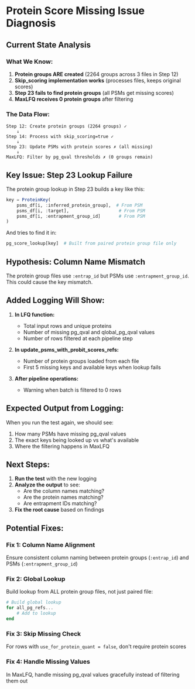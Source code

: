 # Protein Score Missing Issue Diagnosis

## Current State Analysis

### What We Know:
1. **Protein groups ARE created** (2264 groups across 3 files in Step 12)
2. **Skip_scoring implementation works** (processes files, keeps original scores)
3. **Step 23 fails to find protein groups** (all PSMs get missing scores)
4. **MaxLFQ receives 0 protein groups** after filtering

### The Data Flow:
```
Step 12: Create protein groups (2264 groups) ✓
    ↓
Step 14: Process with skip_scoring=true ✓
    ↓
Step 23: Update PSMs with protein scores ✗ (all missing)
    ↓
MaxLFQ: Filter by pg_qval thresholds ✗ (0 groups remain)
```

## Key Issue: Step 23 Lookup Failure

The protein group lookup in Step 23 builds a key like this:
```julia
key = ProteinKey(
    psms_df[i, :inferred_protein_group],  # From PSM
    psms_df[i, :target],                   # From PSM
    psms_df[i, :entrapment_group_id]       # From PSM
)
```

And tries to find it in:
```julia
pg_score_lookup[key]  # Built from paired protein group file only
```

## Hypothesis: Column Name Mismatch

The protein group files use `:entrap_id` but PSMs use `:entrapment_group_id`. This could cause the key mismatch.

## Added Logging Will Show:

1. **In LFQ function:**
   - Total input rows and unique proteins
   - Number of missing pg_qval and qlobal_pg_qval values
   - Number of rows filtered at each pipeline step

2. **In update_psms_with_probit_scores_refs:**
   - Number of protein groups loaded from each file
   - First 5 missing keys and available keys when lookup fails

3. **After pipeline operations:**
   - Warning when batch is filtered to 0 rows

## Expected Output from Logging:

When you run the test again, we should see:
1. How many PSMs have missing pg_qval values
2. The exact keys being looked up vs what's available
3. Where the filtering happens in MaxLFQ

## Next Steps:

1. **Run the test** with the new logging
2. **Analyze the output** to see:
   - Are the column names matching?
   - Are the protein names matching?
   - Are entrapment IDs matching?
3. **Fix the root cause** based on findings

## Potential Fixes:

### Fix 1: Column Name Alignment
Ensure consistent column naming between protein groups (`:entrap_id`) and PSMs (`:entrapment_group_id`)

### Fix 2: Global Lookup
Build lookup from ALL protein group files, not just paired file:
```julia
# Build global lookup
for all_pg_refs...
    # Add to lookup
end
```

### Fix 3: Skip Missing Check
For rows with `use_for_protein_quant = false`, don't require protein scores

### Fix 4: Handle Missing Values
In MaxLFQ, handle missing pg_qval values gracefully instead of filtering them out